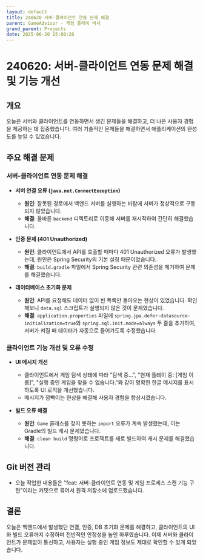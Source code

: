 ```yaml
---
layout: default
title: 240620 서버-클라이언트 연동 문제 해결
parent: GameAdvisor - 게임 플레이 비서
grand_parent: Projects
date: 2025-06-20 15:08:20
---
```


# 240620: 서버-클라이언트 연동 문제 해결 및 기능 개선

## 개요

오늘은 서버와 클라이언트를 연동하면서 생긴 문제들을 해결하고, 더 나은 사용자 경험을 제공하는 데 집중했습니다. 여러 기술적인 문제들을 해결하면서 애플리케이션의 완성도를 높일 수 있었습니다.

## 주요 해결 문제

### 서버-클라이언트 연동 문제 해결

-   **서버 연결 오류 (`java.net.ConnectException`)**
    -   **원인**: 잘못된 경로에서 백엔드 서버를 실행하는 바람에 서버가 정상적으로 구동되지 않았습니다.
    -   **해결**: 올바른 `backend` 디렉토리로 이동해 서버를 재시작하여 간단히 해결했습니다.

-   **인증 문제 (401 Unauthorized)**
    -   **원인**: 클라이언트에서 API를 호출할 때마다 401 Unauthorized 오류가 발생했는데, 원인은 Spring Security의 기본 설정 때문이었습니다.
    -   **해결**: `build.gradle` 파일에서 Spring Security 관련 의존성을 제거하여 문제를 해결했습니다.

-   **데이터베이스 초기화 문제**
    -   **원인**: API를 요청해도 데이터 없이 빈 목록만 돌아오는 현상이 있었습니다. 확인해보니 `data.sql` 스크립트가 실행되지 않은 것이 문제였습니다.
    -   **해결**: `application.properties` 파일에 `spring.jpa.defer-datasource-initialization=true`와 `spring.sql.init.mode=always` 두 줄을 추가하여, 서버가 켜질 때 데이터가 자동으로 들어가도록 수정했습니다.

### 클라이언트 기능 개선 및 오류 수정

-   **UI 메시지 개선**
    -   클라이언트에서 게임 탐색 상태에 따라 "탐색 중...", "현재 플레이 중: [게임 이름]", "실행 중인 게임을 찾을 수 없습니다."와 같이 명확한 한글 메시지를 표시하도록 UI 로직을 개선했습니다.
    -   메시지가 깜빡이는 현상을 해결해 사용자 경험을 향상시켰습니다.

-   **빌드 오류 해결**
    -   **원인**: `Game` 클래스를 찾지 못하는 `import` 오류가 계속 발생했는데, 이는 Gradle의 빌드 캐시 문제였습니다.
    -   **해결**: `clean build` 명령어로 프로젝트를 새로 빌드하여 캐시 문제를 해결했습니다.

## Git 버전 관리

-   오늘 작업한 내용들은 "feat: 서버-클라이언트 연동 및 게임 프로세스 스캔 기능 구현"이라는 커밋으로 묶어서 원격 저장소에 업로드했습니다.

## 결론

오늘은 백엔드에서 발생했던 연결, 인증, DB 초기화 문제를 해결하고, 클라이언트의 UI와 빌드 오류까지 수정하며 전반적인 안정성을 높인 하루였습니다. 이제 서버와 클라이언트가 문제없이 통신하고, 사용자는 실행 중인 게임 정보도 제대로 확인할 수 있게 되었습니다.
